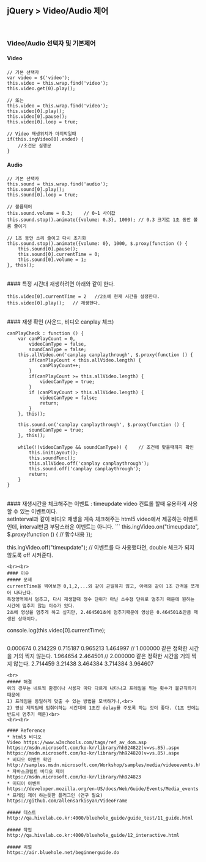 ## jQuery > Video/Audio 제어
<br>

###  Video/Audio 선택자 및 기본제어
#### Video
```
// 기본 선택자
var video = $('video');
this.video = this.wrap.find('video');
this.video.get(0).play();

// 또는
this.video = this.wrap.find('video');
this.video[0].play();
this.video[0].pause();
this.video[0].loop = true;

// Video 재생위치가 마지막일때
if(this.ingVideo[0].ended) {
    //조건문 실행문
}
```

#### Audio
```
// 기본 선택자
this.sound = this.wrap.find('audio');
this.sound[0].play();
this.sound[0].loop = true;

// 볼륨제어
this.sound.volume = 0.3;    // 0~1 사이값
this.sound.stop().animate({volume: 0.3}, 1000); // 0.3 크기로 1초 동안 볼륨 줄이기

// 1초 동안 소리 줄이고 다시 초기화
this.sound.stop().animate({volume: 0}, 1000, $.proxy(function () {
    this.sound[0].pause();
    this.sound[0].currentTime = 0;
    this.sound[0].volume = 1;
}, this));
```
<br>
#### 특정 시간대 재생하려면 아래와 같이 한다.

```
this.video[0].currentTime = 2   //2초에 현재 시간을 설정한다.
this.video[0].play();   // 재생한다.
```
<br>
#### 재생 확인 (사운드, 비디오 canplay 체크)

```
canPlayCheck : function () {
    var canPlayCount = 0,
        videoCanType = false,
        soundCanType = false;
    this.allVideo.on('canplay canplaythrough', $.proxy(function () {
        if(canPlayCount < this.allVideo.length) {
            canPlayCount++;
        }
        if(canPlayCount >= this.allVideo.length) {
            videoCanType = true;
        }
        if (canPlayCount > this.allVideo.length) {
            videoCanType = false;
            return;
        }
    }, this));

    this.sound.on('canplay canplaythrough', $.proxy(function () {
        soundCanType = true;
    }, this));

    while(!(videoCanType && soundCanType)) {	// 조건에 맞을때까지 확인
        this.initLayout();
        this.soundFunc();
        this.allVideo.off('canplay canplaythrough');
        this.sound.off('canplay canplaythrough');
        return;
    }
}
```
<br>
#### 재생시간을 체크해주는 이벤트 : timeupdate
video 컨트롤 할때 유용하게 사용할 수 있는 이벤트이다.<br>
setInterval과 같이 비디오 재생을 계속 체크해주는 html5 video에서 제공하는 이벤트인데, interval만큼 부담스러운 이벤트는 아니다.
```
this.ingVideo.on("timeupdate", $.proxy(function () {
    // 함수내용
});

this.ingVideo.off("timeupdate");    // 이벤트를 다 사용했다면, double 체크가 되지 않도록 off 시켜준다.
```
<br><br>
#### 이슈
##### 문제
currentTime을 찍어보면 0,1,2,...와 같이 균일하지 않고, 아래와 같이 1초 간격을 쪼개어 나타난다.
특정영역에서 멈추고, 다시 재생할때 정수 단위가 아닌 소수점 단위로 멈추기 때문에 원하는 시간에 멈추지 않는 이슈가 있다.
2초에 영상을 멈추게 하고 싶지만, 2.464501초에 멈추기때문에 영상은 0.464501초만큼 재생된 상태이다.

```
console.log(this.video[0].currentTime);
```
```
0.000674
0.214229
0.715187
0.965213
1.464997  // 1.000000 같은 정확한 시간을 거의 찍지 않는다.
1.964654
2.464501  // 2.000000 같은 정확한 시간을 거의 찍지 않는다.
2.714459
3.21438
3.464384
3.714384
3.964607
```
<br>
##### 해결
위의 경우는 네트웍 환경이나 사용자 마다 다르게 나타나고 프레임을 찍는 횟수가 불규칙하기 때문에
1) 프레임을 동일하게 맞출 수 있는 방법을 모색하거나,<br>
2) 영상 제작팀에 멈춰야하는 시간대에 1초간 delay를 주도록 하는 것이 좋다. (1초 안에는 반드시 멈추기 때문)<br>
<br><br>

#### Reference
* html5 비디오
Video https://www.w3schools.com/tags/ref_av_dom.asp
https://msdn.microsoft.com/ko-kr/library/hh924822(v=vs.85).aspx
https://msdn.microsoft.com/ko-kr/library/hh924820(v=vs.85).aspx
* 비디오 이벤트 확인
http://samples.msdn.microsoft.com/Workshop/samples/media/videoevents.htm
* 자바스크립트 비디오 제어
https://msdn.microsoft.com/ko-kr/library/hh924823
* 미디어 이벤트
https://developer.mozilla.org/en-US/docs/Web/Guide/Events/Media_events
* 프레임 제어 하는듯한 플러그인 (연구 필요)
https://github.com/allensarkisyan/VideoFrame

##### 테스트
http://qa.hivelab.co.kr:4000/bluehole_guide/guide_test/11_guide.html

##### 작업
http://qa.hivelab.co.kr:4000/bluehole_guide/12_interactive.html

##### 리얼
https://air.bluehole.net/beginnerguide.do